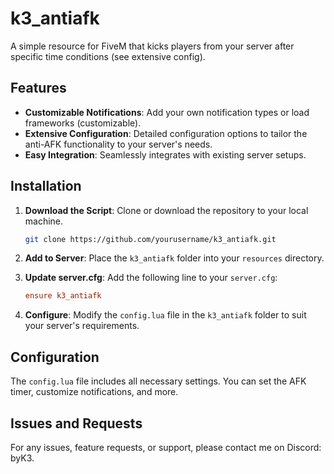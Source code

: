 # k3_antiafk

A simple resource for FiveM that kicks players from your server after specific time conditions (see extensive config).

## Features

- **Customizable Notifications**: Add your own notification types or load frameworks (customizable).
- **Extensive Configuration**: Detailed configuration options to tailor the anti-AFK functionality to your server's needs.
- **Easy Integration**: Seamlessly integrates with existing server setups.

## Installation

1. **Download the Script**: Clone or download the repository to your local machine.
    ```sh
    git clone https://github.com/yourusername/k3_antiafk.git
    ```

2. **Add to Server**: Place the `k3_antiafk` folder into your `resources` directory.

3. **Update server.cfg**: Add the following line to your `server.cfg`:
    ```cfg
    ensure k3_antiafk
    ```

4. **Configure**: Modify the `config.lua` file in the `k3_antiafk` folder to suit your server's requirements.



## Configuration

The `config.lua` file includes all necessary settings. You can set the AFK timer, customize notifications, and more.


## Issues and Requests
For any issues, feature requests, or support, please contact me on Discord: byK3.



